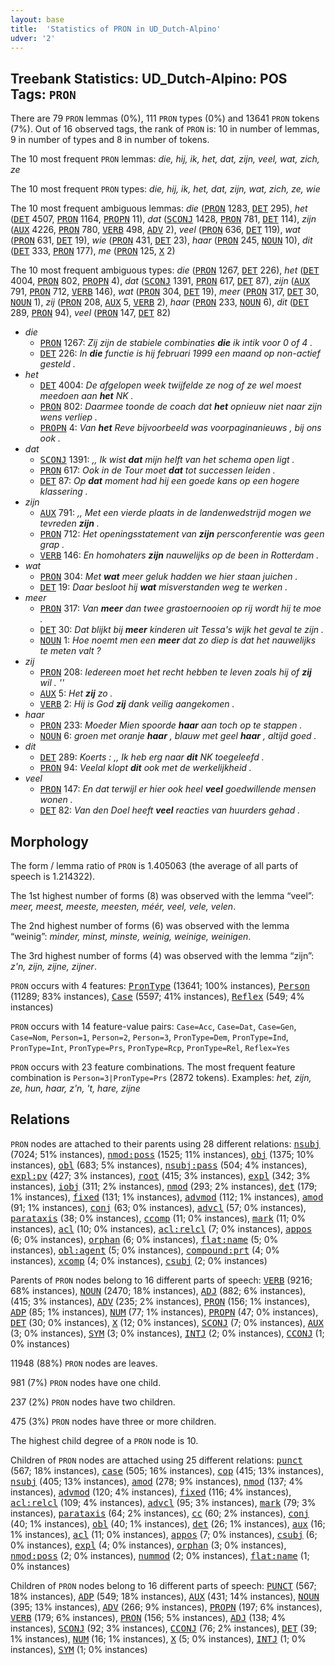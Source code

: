 ```yaml
---
layout: base
title:  'Statistics of PRON in UD_Dutch-Alpino'
udver: '2'
---
```


## Treebank Statistics: UD_Dutch-Alpino: POS Tags: `PRON`

There are 79 `PRON` lemmas (0%), 111 `PRON` types (0%) and 13641 `PRON` tokens (7%).
Out of 16 observed tags, the rank of `PRON` is: 10 in number of lemmas, 9 in number of types and 8 in number of tokens.

The 10 most frequent `PRON` lemmas: <em>die, hij, ik, het, dat, zijn, veel, wat, zich, ze</em>

The 10 most frequent `PRON` types:  <em>die, hij, ik, het, dat, zijn, wat, zich, ze, wie</em>

The 10 most frequent ambiguous lemmas: <em>die</em> (<tt><a href="nl_alpino-pos-PRON.html">PRON</a></tt> 1283, <tt><a href="nl_alpino-pos-DET.html">DET</a></tt> 295), <em>het</em> (<tt><a href="nl_alpino-pos-DET.html">DET</a></tt> 4507, <tt><a href="nl_alpino-pos-PRON.html">PRON</a></tt> 1164, <tt><a href="nl_alpino-pos-PROPN.html">PROPN</a></tt> 11), <em>dat</em> (<tt><a href="nl_alpino-pos-SCONJ.html">SCONJ</a></tt> 1428, <tt><a href="nl_alpino-pos-PRON.html">PRON</a></tt> 781, <tt><a href="nl_alpino-pos-DET.html">DET</a></tt> 114), <em>zijn</em> (<tt><a href="nl_alpino-pos-AUX.html">AUX</a></tt> 4226, <tt><a href="nl_alpino-pos-PRON.html">PRON</a></tt> 780, <tt><a href="nl_alpino-pos-VERB.html">VERB</a></tt> 498, <tt><a href="nl_alpino-pos-ADV.html">ADV</a></tt> 2), <em>veel</em> (<tt><a href="nl_alpino-pos-PRON.html">PRON</a></tt> 636, <tt><a href="nl_alpino-pos-DET.html">DET</a></tt> 119), <em>wat</em> (<tt><a href="nl_alpino-pos-PRON.html">PRON</a></tt> 631, <tt><a href="nl_alpino-pos-DET.html">DET</a></tt> 19), <em>wie</em> (<tt><a href="nl_alpino-pos-PRON.html">PRON</a></tt> 431, <tt><a href="nl_alpino-pos-DET.html">DET</a></tt> 23), <em>haar</em> (<tt><a href="nl_alpino-pos-PRON.html">PRON</a></tt> 245, <tt><a href="nl_alpino-pos-NOUN.html">NOUN</a></tt> 10), <em>dit</em> (<tt><a href="nl_alpino-pos-DET.html">DET</a></tt> 333, <tt><a href="nl_alpino-pos-PRON.html">PRON</a></tt> 177), <em>me</em> (<tt><a href="nl_alpino-pos-PRON.html">PRON</a></tt> 125, <tt><a href="nl_alpino-pos-X.html">X</a></tt> 2)

The 10 most frequent ambiguous types:  <em>die</em> (<tt><a href="nl_alpino-pos-PRON.html">PRON</a></tt> 1267, <tt><a href="nl_alpino-pos-DET.html">DET</a></tt> 226), <em>het</em> (<tt><a href="nl_alpino-pos-DET.html">DET</a></tt> 4004, <tt><a href="nl_alpino-pos-PRON.html">PRON</a></tt> 802, <tt><a href="nl_alpino-pos-PROPN.html">PROPN</a></tt> 4), <em>dat</em> (<tt><a href="nl_alpino-pos-SCONJ.html">SCONJ</a></tt> 1391, <tt><a href="nl_alpino-pos-PRON.html">PRON</a></tt> 617, <tt><a href="nl_alpino-pos-DET.html">DET</a></tt> 87), <em>zijn</em> (<tt><a href="nl_alpino-pos-AUX.html">AUX</a></tt> 791, <tt><a href="nl_alpino-pos-PRON.html">PRON</a></tt> 712, <tt><a href="nl_alpino-pos-VERB.html">VERB</a></tt> 146), <em>wat</em> (<tt><a href="nl_alpino-pos-PRON.html">PRON</a></tt> 304, <tt><a href="nl_alpino-pos-DET.html">DET</a></tt> 19), <em>meer</em> (<tt><a href="nl_alpino-pos-PRON.html">PRON</a></tt> 317, <tt><a href="nl_alpino-pos-DET.html">DET</a></tt> 30, <tt><a href="nl_alpino-pos-NOUN.html">NOUN</a></tt> 1), <em>zij</em> (<tt><a href="nl_alpino-pos-PRON.html">PRON</a></tt> 208, <tt><a href="nl_alpino-pos-AUX.html">AUX</a></tt> 5, <tt><a href="nl_alpino-pos-VERB.html">VERB</a></tt> 2), <em>haar</em> (<tt><a href="nl_alpino-pos-PRON.html">PRON</a></tt> 233, <tt><a href="nl_alpino-pos-NOUN.html">NOUN</a></tt> 6), <em>dit</em> (<tt><a href="nl_alpino-pos-DET.html">DET</a></tt> 289, <tt><a href="nl_alpino-pos-PRON.html">PRON</a></tt> 94), <em>veel</em> (<tt><a href="nl_alpino-pos-PRON.html">PRON</a></tt> 147, <tt><a href="nl_alpino-pos-DET.html">DET</a></tt> 82)


* <em>die</em>
  * <tt><a href="nl_alpino-pos-PRON.html">PRON</a></tt> 1267: <em>Zij zijn de stabiele combinaties <b>die</b> ik intik voor 0 of 4 .</em>
  * <tt><a href="nl_alpino-pos-DET.html">DET</a></tt> 226: <em>In <b>die</b> functie is hij februari 1999 een maand op non-actief gesteld .</em>
* <em>het</em>
  * <tt><a href="nl_alpino-pos-DET.html">DET</a></tt> 4004: <em>De afgelopen week twijfelde ze nog of ze wel moest meedoen aan <b>het</b> NK .</em>
  * <tt><a href="nl_alpino-pos-PRON.html">PRON</a></tt> 802: <em>Daarmee toonde de coach dat <b>het</b> opnieuw niet naar zijn wens verliep .</em>
  * <tt><a href="nl_alpino-pos-PROPN.html">PROPN</a></tt> 4: <em>Van <b>het</b> Reve bijvoorbeeld was voorpaginanieuws , bij ons ook .</em>
* <em>dat</em>
  * <tt><a href="nl_alpino-pos-SCONJ.html">SCONJ</a></tt> 1391: <em>,, Ik wist <b>dat</b> mijn helft van het schema open ligt .</em>
  * <tt><a href="nl_alpino-pos-PRON.html">PRON</a></tt> 617: <em>Ook in de Tour moet <b>dat</b> tot successen leiden .</em>
  * <tt><a href="nl_alpino-pos-DET.html">DET</a></tt> 87: <em>Op <b>dat</b> moment had hij een goede kans op een hogere klassering .</em>
* <em>zijn</em>
  * <tt><a href="nl_alpino-pos-AUX.html">AUX</a></tt> 791: <em>,, Met een vierde plaats in de landenwedstrijd mogen we tevreden <b>zijn</b> .</em>
  * <tt><a href="nl_alpino-pos-PRON.html">PRON</a></tt> 712: <em>Het openingsstatement van <b>zijn</b> persconferentie was geen grap .</em>
  * <tt><a href="nl_alpino-pos-VERB.html">VERB</a></tt> 146: <em>En homohaters <b>zijn</b> nauwelijks op de been in Rotterdam .</em>
* <em>wat</em>
  * <tt><a href="nl_alpino-pos-PRON.html">PRON</a></tt> 304: <em>Met <b>wat</b> meer geluk hadden we hier staan juichen .</em>
  * <tt><a href="nl_alpino-pos-DET.html">DET</a></tt> 19: <em>Daar besloot hij <b>wat</b> misverstanden weg te werken .</em>
* <em>meer</em>
  * <tt><a href="nl_alpino-pos-PRON.html">PRON</a></tt> 317: <em>Van <b>meer</b> dan twee grastoernooien op rij wordt hij te moe .</em>
  * <tt><a href="nl_alpino-pos-DET.html">DET</a></tt> 30: <em>Dat blijkt bij <b>meer</b> kinderen uit Tessa's wijk het geval te zijn .</em>
  * <tt><a href="nl_alpino-pos-NOUN.html">NOUN</a></tt> 1: <em>Hoe noemt men een <b>meer</b> dat zo diep is dat het nauwelijks te meten valt ?</em>
* <em>zij</em>
  * <tt><a href="nl_alpino-pos-PRON.html">PRON</a></tt> 208: <em>Iedereen moet het recht hebben te leven zoals hij of <b>zij</b> wil . ''</em>
  * <tt><a href="nl_alpino-pos-AUX.html">AUX</a></tt> 5: <em>Het <b>zij</b> zo .</em>
  * <tt><a href="nl_alpino-pos-VERB.html">VERB</a></tt> 2: <em>Hij is God <b>zij</b> dank veilig aangekomen .</em>
* <em>haar</em>
  * <tt><a href="nl_alpino-pos-PRON.html">PRON</a></tt> 233: <em>Moeder Mien spoorde <b>haar</b> aan toch op te stappen .</em>
  * <tt><a href="nl_alpino-pos-NOUN.html">NOUN</a></tt> 6: <em>groen met oranje <b>haar</b> , blauw met geel <b>haar</b> , altijd goed .</em>
* <em>dit</em>
  * <tt><a href="nl_alpino-pos-DET.html">DET</a></tt> 289: <em>Koerts : ,, Ik heb erg naar <b>dit</b> NK toegeleefd .</em>
  * <tt><a href="nl_alpino-pos-PRON.html">PRON</a></tt> 94: <em>Veelal klopt <b>dit</b> ook met de werkelijkheid .</em>
* <em>veel</em>
  * <tt><a href="nl_alpino-pos-PRON.html">PRON</a></tt> 147: <em>En dat terwijl er hier ook heel <b>veel</b> goedwillende mensen wonen .</em>
  * <tt><a href="nl_alpino-pos-DET.html">DET</a></tt> 82: <em>Van den Doel heeft <b>veel</b> reacties van huurders gehad .</em>

## Morphology

The form / lemma ratio of `PRON` is 1.405063 (the average of all parts of speech is 1.214322).

The 1st highest number of forms (8) was observed with the lemma “veel”: <em>meer, meest, meeste, meesten, méér, veel, vele, velen</em>.

The 2nd highest number of forms (6) was observed with the lemma “weinig”: <em>minder, minst, minste, weinig, weinige, weinigen</em>.

The 3rd highest number of forms (4) was observed with the lemma “zijn”: <em>z'n, zijn, zijne, zijner</em>.

`PRON` occurs with 4 features: <tt><a href="nl_alpino-feat-PronType.html">PronType</a></tt> (13641; 100% instances), <tt><a href="nl_alpino-feat-Person.html">Person</a></tt> (11289; 83% instances), <tt><a href="nl_alpino-feat-Case.html">Case</a></tt> (5597; 41% instances), <tt><a href="nl_alpino-feat-Reflex.html">Reflex</a></tt> (549; 4% instances)

`PRON` occurs with 14 feature-value pairs: `Case=Acc`, `Case=Dat`, `Case=Gen`, `Case=Nom`, `Person=1`, `Person=2`, `Person=3`, `PronType=Dem`, `PronType=Ind`, `PronType=Int`, `PronType=Prs`, `PronType=Rcp`, `PronType=Rel`, `Reflex=Yes`

`PRON` occurs with 23 feature combinations.
The most frequent feature combination is `Person=3|PronType=Prs` (2872 tokens).
Examples: <em>het, zijn, ze, hun, haar, z'n, 't, hare, zijne</em>


## Relations

`PRON` nodes are attached to their parents using 28 different relations: <tt><a href="nl_alpino-dep-nsubj.html">nsubj</a></tt> (7024; 51% instances), <tt><a href="nl_alpino-dep-nmod-poss.html">nmod:poss</a></tt> (1525; 11% instances), <tt><a href="nl_alpino-dep-obj.html">obj</a></tt> (1375; 10% instances), <tt><a href="nl_alpino-dep-obl.html">obl</a></tt> (683; 5% instances), <tt><a href="nl_alpino-dep-nsubj-pass.html">nsubj:pass</a></tt> (504; 4% instances), <tt><a href="nl_alpino-dep-expl-pv.html">expl:pv</a></tt> (427; 3% instances), <tt><a href="nl_alpino-dep-root.html">root</a></tt> (415; 3% instances), <tt><a href="nl_alpino-dep-expl.html">expl</a></tt> (342; 3% instances), <tt><a href="nl_alpino-dep-iobj.html">iobj</a></tt> (311; 2% instances), <tt><a href="nl_alpino-dep-nmod.html">nmod</a></tt> (293; 2% instances), <tt><a href="nl_alpino-dep-det.html">det</a></tt> (179; 1% instances), <tt><a href="nl_alpino-dep-fixed.html">fixed</a></tt> (131; 1% instances), <tt><a href="nl_alpino-dep-advmod.html">advmod</a></tt> (112; 1% instances), <tt><a href="nl_alpino-dep-amod.html">amod</a></tt> (91; 1% instances), <tt><a href="nl_alpino-dep-conj.html">conj</a></tt> (63; 0% instances), <tt><a href="nl_alpino-dep-advcl.html">advcl</a></tt> (57; 0% instances), <tt><a href="nl_alpino-dep-parataxis.html">parataxis</a></tt> (38; 0% instances), <tt><a href="nl_alpino-dep-ccomp.html">ccomp</a></tt> (11; 0% instances), <tt><a href="nl_alpino-dep-mark.html">mark</a></tt> (11; 0% instances), <tt><a href="nl_alpino-dep-acl.html">acl</a></tt> (10; 0% instances), <tt><a href="nl_alpino-dep-acl-relcl.html">acl:relcl</a></tt> (7; 0% instances), <tt><a href="nl_alpino-dep-appos.html">appos</a></tt> (6; 0% instances), <tt><a href="nl_alpino-dep-orphan.html">orphan</a></tt> (6; 0% instances), <tt><a href="nl_alpino-dep-flat-name.html">flat:name</a></tt> (5; 0% instances), <tt><a href="nl_alpino-dep-obl-agent.html">obl:agent</a></tt> (5; 0% instances), <tt><a href="nl_alpino-dep-compound-prt.html">compound:prt</a></tt> (4; 0% instances), <tt><a href="nl_alpino-dep-xcomp.html">xcomp</a></tt> (4; 0% instances), <tt><a href="nl_alpino-dep-csubj.html">csubj</a></tt> (2; 0% instances)

Parents of `PRON` nodes belong to 16 different parts of speech: <tt><a href="nl_alpino-pos-VERB.html">VERB</a></tt> (9216; 68% instances), <tt><a href="nl_alpino-pos-NOUN.html">NOUN</a></tt> (2470; 18% instances), <tt><a href="nl_alpino-pos-ADJ.html">ADJ</a></tt> (882; 6% instances),  (415; 3% instances), <tt><a href="nl_alpino-pos-ADV.html">ADV</a></tt> (235; 2% instances), <tt><a href="nl_alpino-pos-PRON.html">PRON</a></tt> (156; 1% instances), <tt><a href="nl_alpino-pos-ADP.html">ADP</a></tt> (85; 1% instances), <tt><a href="nl_alpino-pos-NUM.html">NUM</a></tt> (77; 1% instances), <tt><a href="nl_alpino-pos-PROPN.html">PROPN</a></tt> (47; 0% instances), <tt><a href="nl_alpino-pos-DET.html">DET</a></tt> (30; 0% instances), <tt><a href="nl_alpino-pos-X.html">X</a></tt> (12; 0% instances), <tt><a href="nl_alpino-pos-SCONJ.html">SCONJ</a></tt> (7; 0% instances), <tt><a href="nl_alpino-pos-AUX.html">AUX</a></tt> (3; 0% instances), <tt><a href="nl_alpino-pos-SYM.html">SYM</a></tt> (3; 0% instances), <tt><a href="nl_alpino-pos-INTJ.html">INTJ</a></tt> (2; 0% instances), <tt><a href="nl_alpino-pos-CCONJ.html">CCONJ</a></tt> (1; 0% instances)

11948 (88%) `PRON` nodes are leaves.

981 (7%) `PRON` nodes have one child.

237 (2%) `PRON` nodes have two children.

475 (3%) `PRON` nodes have three or more children.

The highest child degree of a `PRON` node is 10.

Children of `PRON` nodes are attached using 25 different relations: <tt><a href="nl_alpino-dep-punct.html">punct</a></tt> (567; 18% instances), <tt><a href="nl_alpino-dep-case.html">case</a></tt> (505; 16% instances), <tt><a href="nl_alpino-dep-cop.html">cop</a></tt> (415; 13% instances), <tt><a href="nl_alpino-dep-nsubj.html">nsubj</a></tt> (405; 13% instances), <tt><a href="nl_alpino-dep-amod.html">amod</a></tt> (278; 9% instances), <tt><a href="nl_alpino-dep-nmod.html">nmod</a></tt> (137; 4% instances), <tt><a href="nl_alpino-dep-advmod.html">advmod</a></tt> (120; 4% instances), <tt><a href="nl_alpino-dep-fixed.html">fixed</a></tt> (116; 4% instances), <tt><a href="nl_alpino-dep-acl-relcl.html">acl:relcl</a></tt> (109; 4% instances), <tt><a href="nl_alpino-dep-advcl.html">advcl</a></tt> (95; 3% instances), <tt><a href="nl_alpino-dep-mark.html">mark</a></tt> (79; 3% instances), <tt><a href="nl_alpino-dep-parataxis.html">parataxis</a></tt> (64; 2% instances), <tt><a href="nl_alpino-dep-cc.html">cc</a></tt> (60; 2% instances), <tt><a href="nl_alpino-dep-conj.html">conj</a></tt> (40; 1% instances), <tt><a href="nl_alpino-dep-obl.html">obl</a></tt> (40; 1% instances), <tt><a href="nl_alpino-dep-det.html">det</a></tt> (26; 1% instances), <tt><a href="nl_alpino-dep-aux.html">aux</a></tt> (16; 1% instances), <tt><a href="nl_alpino-dep-acl.html">acl</a></tt> (11; 0% instances), <tt><a href="nl_alpino-dep-appos.html">appos</a></tt> (7; 0% instances), <tt><a href="nl_alpino-dep-csubj.html">csubj</a></tt> (6; 0% instances), <tt><a href="nl_alpino-dep-expl.html">expl</a></tt> (4; 0% instances), <tt><a href="nl_alpino-dep-orphan.html">orphan</a></tt> (3; 0% instances), <tt><a href="nl_alpino-dep-nmod-poss.html">nmod:poss</a></tt> (2; 0% instances), <tt><a href="nl_alpino-dep-nummod.html">nummod</a></tt> (2; 0% instances), <tt><a href="nl_alpino-dep-flat-name.html">flat:name</a></tt> (1; 0% instances)

Children of `PRON` nodes belong to 16 different parts of speech: <tt><a href="nl_alpino-pos-PUNCT.html">PUNCT</a></tt> (567; 18% instances), <tt><a href="nl_alpino-pos-ADP.html">ADP</a></tt> (549; 18% instances), <tt><a href="nl_alpino-pos-AUX.html">AUX</a></tt> (431; 14% instances), <tt><a href="nl_alpino-pos-NOUN.html">NOUN</a></tt> (395; 13% instances), <tt><a href="nl_alpino-pos-ADV.html">ADV</a></tt> (266; 9% instances), <tt><a href="nl_alpino-pos-PROPN.html">PROPN</a></tt> (197; 6% instances), <tt><a href="nl_alpino-pos-VERB.html">VERB</a></tt> (179; 6% instances), <tt><a href="nl_alpino-pos-PRON.html">PRON</a></tt> (156; 5% instances), <tt><a href="nl_alpino-pos-ADJ.html">ADJ</a></tt> (138; 4% instances), <tt><a href="nl_alpino-pos-SCONJ.html">SCONJ</a></tt> (92; 3% instances), <tt><a href="nl_alpino-pos-CCONJ.html">CCONJ</a></tt> (76; 2% instances), <tt><a href="nl_alpino-pos-DET.html">DET</a></tt> (39; 1% instances), <tt><a href="nl_alpino-pos-NUM.html">NUM</a></tt> (16; 1% instances), <tt><a href="nl_alpino-pos-X.html">X</a></tt> (5; 0% instances), <tt><a href="nl_alpino-pos-INTJ.html">INTJ</a></tt> (1; 0% instances), <tt><a href="nl_alpino-pos-SYM.html">SYM</a></tt> (1; 0% instances)

